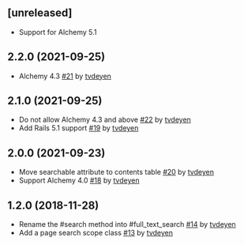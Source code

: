 ## [unreleased]

- Support for Alchemy 5.1

## 2.2.0 (2021-09-25)

- Alchemy 4.3 [#21](https://github.com/AlchemyCMS/alchemy-pg_search/pull/21) by [tvdeyen](https://github.com/tvdeyen)

## 2.1.0 (2021-09-25)

- Do not allow Alchemy 4.3 and above [#22](https://github.com/AlchemyCMS/alchemy-pg_search/pull/22) by [tvdeyen](https://github.com/tvdeyen)
- Add Rails 5.1 support [#19](https://github.com/AlchemyCMS/alchemy-pg_search/pull/19) by [tvdeyen](https://github.com/tvdeyen)

## 2.0.0 (2021-09-23)

- Move searchable attribute to contents table [#20](https://github.com/AlchemyCMS/alchemy-pg_search/pull/20) by [tvdeyen](https://github.com/tvdeyen)
- Support Alchemy 4.0 [#18](https://github.com/AlchemyCMS/alchemy-pg_search/pull/18) by [tvdeyen](https://github.com/tvdeyen)

## 1.2.0 (2018-11-28)

- Rename the #search method into #full_text_search [#14](https://github.com/AlchemyCMS/alchemy-pg_search/pull/14) by [tvdeyen](https://github.com/tvdeyen)
- Add a page search scope class [#13](https://github.com/AlchemyCMS/alchemy-pg_search/pull/13) by [tvdeyen](https://github.com/tvdeyen)
